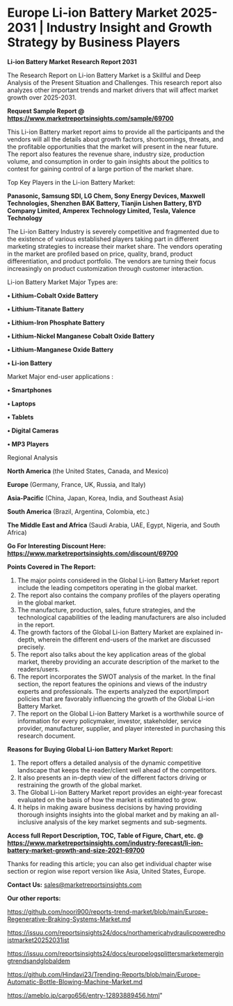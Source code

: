 # Europe Li-ion Battery Market 2025-2031 | Industry Insight and Growth Strategy by Business Players

<strong>Li-ion Battery Market Research Report 2031</strong>

The Research Report on Li-ion Battery Market is a Skillful and Deep Analysis of the Present Situation and Challenges. This research report also analyzes other important trends and market drivers that will affect market growth over 2025-2031.

<strong>Request Sample Report @ <a href=https://www.marketreportsinsights.com/sample/69700>https://www.marketreportsinsights.com/sample/69700</a></strong>

This Li-ion Battery market report aims to provide all the participants and the vendors will all the details about growth factors, shortcomings, threats, and the profitable opportunities that the market will present in the near future. The report also features the revenue share, industry size, production volume, and consumption in order to gain insights about the politics to contest for gaining control of a large portion of the market share.

Top Key Players in the Li-ion Battery Market:

<strong>Panasonic, Samsung SDI, LG Chem, Sony Energy Devices, Maxwell Technologies, Shenzhen BAK Battery, Tianjin Lishen Battery, BYD Company Limited, Amperex Technology Limited, Tesla, Valence Technology</strong>

The Li-ion Battery Industry is severely competitive and fragmented due to the existence of various established players taking part in different marketing strategies to increase their market share. The vendors operating in the market are profiled based on price, quality, brand, product differentiation, and product portfolio. The vendors are turning their focus increasingly on product customization through customer interaction.

Li-ion Battery Market Major Types are:

<strong>• Lithium-Cobalt Oxide Battery

• Lithium-Titanate Battery

• Lithium-Iron Phosphate Battery

• Lithium-Nickel Manganese Cobalt Oxide Battery

• Lithium-Manganese Oxide Battery

• Li-ion Battery</strong>

Market Major end-user applications :

<strong>• Smartphones

• Laptops

• Tablets

• Digital Cameras

• MP3 Players</strong>

Regional Analysis

</u><strong><b>North America</b></strong> (the United States, Canada, and Mexico)

<strong><b>Europe </b></strong>(Germany, France, UK, Russia, and Italy)

<strong><b>Asia-Pacific</b></strong> (China, Japan, Korea, India, and Southeast Asia)

<strong><b>South America</b></strong> (Brazil, Argentina, Colombia, etc.)

<strong><b>The Middle East and Africa</b></strong> (Saudi Arabia, UAE, Egypt, Nigeria, and South Africa)

<strong>Go For Interesting Discount Here: <a href=https://www.marketreportsinsights.com/discount/69700>https://www.marketreportsinsights.com/discount/69700</a></strong>

<strong>Points Covered in The Report:</strong>
<ol>
  <li>The major points considered in the Global Li-ion Battery Market report include the leading competitors operating in the global market.</li>
  <li>The report also contains the company profiles of the players operating in the global market.</li>
  <li>The manufacture, production, sales, future strategies, and the technological capabilities of the leading manufacturers are also included in the report.</li>
  <li>The growth factors of the Global Li-ion Battery Market are explained in-depth, wherein the different end-users of the market are discussed precisely.</li>
  <li>The report also talks about the key application areas of the global market, thereby providing an accurate description of the market to the readers/users.</li>
  <li>The report incorporates the SWOT analysis of the market. In the final section, the report features the opinions and views of the industry experts and professionals. The experts analyzed the export/import policies that are favorably influencing the growth of the Global Li-ion Battery Market.</li>
  <li>The report on the Global Li-ion Battery Market is a worthwhile source of information for every policymaker, investor, stakeholder, service provider, manufacturer, supplier, and player interested in purchasing this research document.</li>
</ol>
<strong>Reasons for Buying Global Li-ion Battery Market Report:</strong>

<ol>
  <li>The report offers a detailed analysis of the dynamic competitive landscape that keeps the reader/client well ahead of the competitors.</li>
  <li>It also presents an in-depth view of the different factors driving or restraining the growth of the global market.</li>
  <li>The Global Li-ion Battery Market report provides an eight-year forecast evaluated on the basis of how the market is estimated to grow.</li>
  <li>It helps in making aware business decisions by having providing thorough insights insights into the global market and by making an all-inclusive analysis of the key market segments and sub-segments.</li>
</ol>
<strong>Access full Report Description, TOC, Table of Figure, Chart, etc. @ <a href=https://www.marketreportsinsights.com/industry-forecast/li-ion-battery-market-growth-and-size-2021-69700>https://www.marketreportsinsights.com/industry-forecast/li-ion-battery-market-growth-and-size-2021-69700</a></strong>


Thanks for reading this article; you can also get individual chapter wise section or region wise report version like Asia, United States, Europe.

<strong>Contact Us:</strong>
sales@marketreportsinsights.com

<strong>Our other reports:</strong>

<a href=https://github.com/noori900/reports-trend-market/blob/main/Europe-Regenerative-Braking-Systems-Market.md>https://github.com/noori900/reports-trend-market/blob/main/Europe-Regenerative-Braking-Systems-Market.md</a>

<a href=https://issuu.com/reportsinsights24/docs/northamericahydraulicpoweredhoistmarket20252031ist>https://issuu.com/reportsinsights24/docs/northamericahydraulicpoweredhoistmarket20252031ist</a>

<a href=https://issuu.com/reportsinsights24/docs/europelogsplittersmarketemergingtrendsandglobaldem>https://issuu.com/reportsinsights24/docs/europelogsplittersmarketemergingtrendsandglobaldem</a>

<a href=https://github.com/Hindavi23/Trending-Reports/blob/main/Europe-Automatic-Bottle-Blowing-Machine-Market.md>https://github.com/Hindavi23/Trending-Reports/blob/main/Europe-Automatic-Bottle-Blowing-Machine-Market.md</a>

<a href=https://ameblo.jp/cargo656/entry-12893889456.html>https://ameblo.jp/cargo656/entry-12893889456.html</a>"

